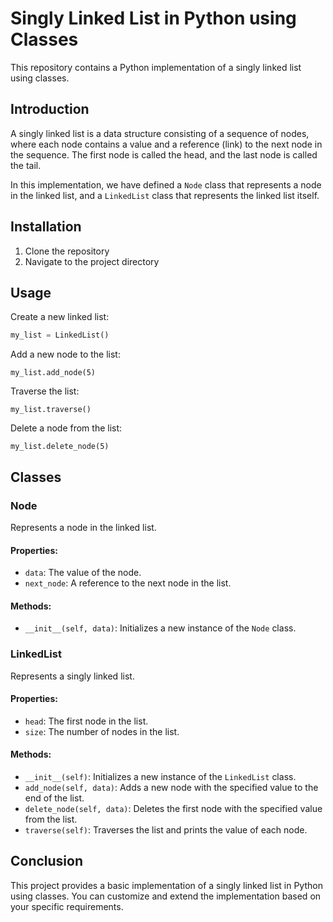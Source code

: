 # Singly Linked List in Python using Classes

This repository contains a Python implementation of a singly linked list using classes. 

## Introduction

A singly linked list is a data structure consisting of a sequence of nodes, where each node contains a value and a reference (link) to the next node in the sequence. The first node is called the head, and the last node is called the tail. 

In this implementation, we have defined a `Node` class that represents a node in the linked list, and a `LinkedList` class that represents the linked list itself. 

## Installation

1. Clone the repository
2. Navigate to the project directory

## Usage

Create a new linked list:
```python
my_list = LinkedList()
```

Add a new node to the list:
```
my_list.add_node(5)
```

Traverse the list:
```
my_list.traverse()
```

Delete a node from the list:
```
my_list.delete_node(5)
```

## Classes

### Node
Represents a node in the linked list.

#### Properties:
- `data`: The value of the node.
- `next_node`: A reference to the next node in the list.

#### Methods:
- `__init__(self, data)`: Initializes a new instance of the `Node` class.

### LinkedList
Represents a singly linked list.

#### Properties:
- `head`: The first node in the list.
- `size`: The number of nodes in the list.

#### Methods:
- `__init__(self)`: Initializes a new instance of the `LinkedList` class.
- `add_node(self, data)`: Adds a new node with the specified value to the end of the list.
- `delete_node(self, data)`: Deletes the first node with the specified value from the list.
- `traverse(self)`: Traverses the list and prints the value of each node.

## Conclusion

This project provides a basic implementation of a singly linked list in Python using classes. You can customize and extend the implementation based on your specific requirements.
